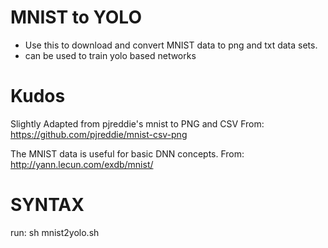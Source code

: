 # MNIST to YOLO #
- Use this to download and convert MNIST data to png and txt data sets.
- can be used to train yolo based networks

# Kudos
Slightly Adapted from pjreddie's mnist to PNG and CSV
From: https://github.com/pjreddie/mnist-csv-png

The MNIST data is useful for basic DNN concepts.
From: http://yann.lecun.com/exdb/mnist/

# SYNTAX #
run:
    sh mnist2yolo.sh
